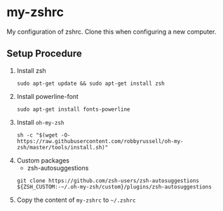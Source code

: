 # my-zshrc
My configuration of zshrc. Clone this when configuring a new computer.

## Setup Procedure
1. Install zsh
    ```
    sudo apt-get update && sudo apt-get install zsh
    ```
1. Install powerline-font
   ```
   sudo apt-get install fonts-powerline
   ```
1. Install `oh-my-zsh`
   ```
   sh -c "$(wget -O- https://raw.githubusercontent.com/robbyrussell/oh-my-zsh/master/tools/install.sh)"
   ```
1. Custom packages
    * zsh-autosuggestions
    ```
    git clone https://github.com/zsh-users/zsh-autosuggestions ${ZSH_CUSTOM:-~/.oh-my-zsh/custom}/plugins/zsh-autosuggestions
    ```
1. Copy the content of `my-zshrc` to `~/.zshrc`
